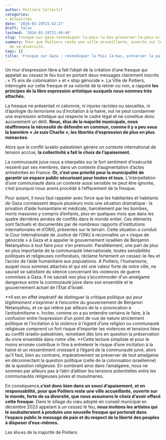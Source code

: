 ```yaml
---
author: Poitiers Collectif
categories:
- Actualités
date: '2024-03-19T21:42:27'
draft: false
lastmod: '2024-03-19T21:49:49'
slug: fresque-sur-gaza-revendiquer-la-paix-la-bas-preserver-la-paix-ici
summary: Pour que Poitiers reste une ville accueillante, ouverte sur le monde, forte
  de sa diversité.
tags: []
title: 'Fresque sur Gaza : revendiquer la Paix là-bas, préserver la paix ici'
---
```


Un mur d’expression libre a fait l’objet de la création d’une fresque qui appelait au cessez le feu tout en portant deux messages clairement inscrits : « 75 ans de colonisation » et « stop génocide ». La Ville de Poitiers, interrogée sur cette fresque et sa volonté  de la retirer ou non, a rappelé **les principes de la libre expression artistique auxquels nous sommes très attachés.**

La fresque ne présentait ni calomnie, ni injures racistes ou sexuelles, ni d’apologie du terrorisme ou d’incitation à la haine, nul ne peut condamner une expression artistique qui respecte le cadre légal et ne constitue donc aucunement un délit. **Nous, élus de la majorité municipale, nous réaffirmons la nécessité de défendre en commun, comme il y a peu sous la bannière « Je suis Charlie », les libertés d’expression de plus en plus menacées.**

Alors que le conflit israélo-palestinien génère un contexte international de tension accrue, **la collectivité a fait le choix de l’apaisement.**

La communauté juive nous a interpelés sur le fort sentiment d’insécurité ressenti par ses membres, dans un contexte d’augmentation d’actes antisémites en France. **Or, c’est une priorité pour la municipalité de garantir un espace public sécurisant pour toutes et tous.** L’interpellation d’une communauté dans un contexte aussi sensible ne peut être ignorée, c’est pourquoi nous avons procédé à l’effacement de la fresque.

Pour autant, il nous faut rappeler avec force que les habitantes et habitants de Gaza connaissent depuis plusieurs mois une situation dramatique : la privation d’aide humanitaire et médicale, harcèlement par les bombes, morts massives y compris d’enfants, plus en quelques mois que dans les quatre dernières années de conflits dans le monde entier. Ces éléments sont factuels et documentés par de nombreux rapports d’institutions internationales et d’ONG, présentes sur le terrain. Cette situation a conduit la Cour Internationale de Justice de l’ONU à reconnaître un « risque de génocide » à Gaza et à appeler le gouvernement israélien de Benjamin Netanyahou à tout faire pour s’en prémunir. Parallèlement, une part de plus en plus importante de la communauté internationale, toutes sensibilités politiques et religieuses confondues, réclame fortement un cessez-le-feu et l’accès de l’aide humanitaire aux populations. A Poitiers, l'humanisme, auquel nous sommes attachés et qui est une valeur forte de notre ville, ne saurait se satisfaire du silence concernant les violences de guerre commises à Gaza. Il ne saurait non plus s’accommoder d'un amalgame dangereux entre la communauté juive dans son ensemble et le gouvernement actuel de l'État d'Israël.

**Il est en effet impératif de  distinguer la critique _politique qui peut légitimement s’exprimer_ à l’encontre du  gouvernement de Benjamin Netanyahou, et ce qui relève par ailleurs de la « provocation à l’antisémitisme ». Inciter, comme on a pu entendre certains le faire, à la confusion entre l’expression d’un point de vue de nature strictement politique et l’incitation _à la violence à l’égard _d’une religion__ ou communauté religieuse comprend un fort risque d’importer les violences et tensions liées au conflit israélo-palestinien, remettant dès lors en question la préservation du vivre ensemble dans notre ville. **Cette lecture simpliste et pour le moins erronée contribue in fine à entretenir le risque d’une incitation à la haine et un ressentiment croissant  à l’égard de la communauté juive, alors qu’il faut, bien au contraire, impérativement se préserver de tout amalgame en déconnectant la question politique (celle de la colonisation israélienne) de la question religieuse. En sombrant ainsi dans l’amalgame, nous ne sommes par ailleurs pas à l’abri d’attiser les tensions potentielles entre les communautés religieuses juives et musulmanes.

En conséquence,**c’est donc bien dans un souci d’apaisement, et en responsabilité, pour que Poitiers reste une ville accueillante, ouverte sur le monde, forte de sa diversité, que nous assumons le choix d’avoir effacé cette fresque**. Dans le sillage du vœu adopté en conseil municipal en décembre 2023 appelant à un cessez le feu, **nous invitons les artistes qui le souhaiteraient à produire une nouvelle fresque qui porterait dans l’espace public le message de paix et du respect de la liberté des peuples à disposer d’eux-mêmes.**

Les élu·es de la majorité de Poitiers
